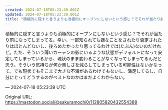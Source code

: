 ```yaml
---
created: 2024-07-18T05:23:39.001Z
updated: 2024-07-18T05:23:39.001Z
title: "積極的に隠すと言うよりも消極的にオープンにしないという感じ？でそれが当たり前になってしまってる。幸い、一部知られても嫌なことをされたり否定されたりはほとんどない[...]"
---
```


<p>積極的に隠すと言うよりも消極的にオープンにしないという感じ？でそれが当たり前になってしまってる。幸い、一部知られても嫌なことをされたり否定されたりはほとんどないし、後ろめたかったり思ってるわけでは(たぶん)ないのだけれど。ただ、そういう薄いカーテンの影にいるような状態がデフォルトになって安定してしまっているから、現状のまま変わることがなくなってしまってるんだと思う。そういう気持ちが何か楽しさを減らしてしまっている可能性はないかなって。でも現状でもそこまで大きな不満があるわけでもないし、満足してるし、自分にとってどうするのがベストなのかはまだよくわからない。</p>

&mdash; 2024-07-18 05:23:39 UTC

Original URL: https://mastodon.social/@sakuramochi0/112805820432554389
